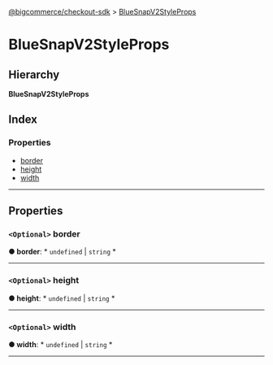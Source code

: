[@bigcommerce/checkout-sdk](../README.md) > [BlueSnapV2StyleProps](../interfaces/bluesnapv2styleprops.md)

# BlueSnapV2StyleProps

## Hierarchy

**BlueSnapV2StyleProps**

## Index

### Properties

* [border](bluesnapv2styleprops.md#border)
* [height](bluesnapv2styleprops.md#height)
* [width](bluesnapv2styleprops.md#width)

---

## Properties

<a id="border"></a>

### `<Optional>` border

**● border**: * `undefined` &#124; `string`
*

___
<a id="height"></a>

### `<Optional>` height

**● height**: * `undefined` &#124; `string`
*

___
<a id="width"></a>

### `<Optional>` width

**● width**: * `undefined` &#124; `string`
*

___

